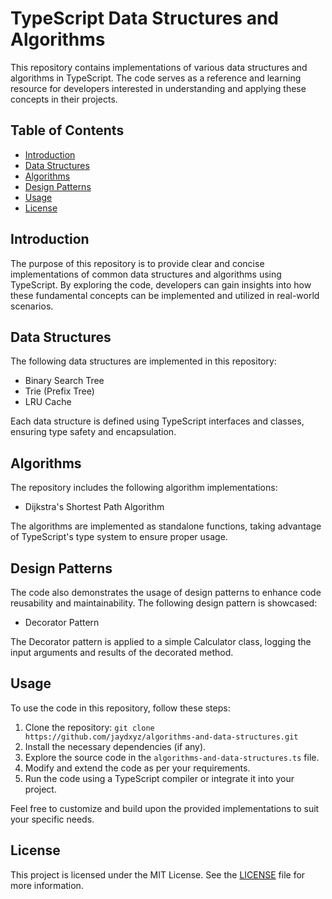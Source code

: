 # TypeScript Data Structures and Algorithms

This repository contains implementations of various data structures and algorithms in TypeScript. The code serves as a reference and learning resource for developers interested in understanding and applying these concepts in their projects.

## Table of Contents

- [Introduction](#introduction)
- [Data Structures](#data-structures)
- [Algorithms](#algorithms)
- [Design Patterns](#design-patterns)
- [Usage](#usage)
- [License](#license)

## Introduction

The purpose of this repository is to provide clear and concise implementations of common data structures and algorithms using TypeScript. By exploring the code, developers can gain insights into how these fundamental concepts can be implemented and utilized in real-world scenarios.

## Data Structures

The following data structures are implemented in this repository:

- Binary Search Tree
- Trie (Prefix Tree)
- LRU Cache

Each data structure is defined using TypeScript interfaces and classes, ensuring type safety and encapsulation.

## Algorithms

The repository includes the following algorithm implementations:

- Dijkstra's Shortest Path Algorithm

The algorithms are implemented as standalone functions, taking advantage of TypeScript's type system to ensure proper usage.

## Design Patterns

The code also demonstrates the usage of design patterns to enhance code reusability and maintainability. The following design pattern is showcased:

- Decorator Pattern

The Decorator pattern is applied to a simple Calculator class, logging the input arguments and results of the decorated method.

## Usage

To use the code in this repository, follow these steps:

1. Clone the repository: `git clone https://github.com/jaydxyz/algorithms-and-data-structures.git`
2. Install the necessary dependencies (if any).
3. Explore the source code in the `algorithms-and-data-structures.ts` file.
4. Modify and extend the code as per your requirements.
5. Run the code using a TypeScript compiler or integrate it into your project.

Feel free to customize and build upon the provided implementations to suit your specific needs.

## License

This project is licensed under the MIT License. See the [LICENSE](LICENSE) file for more information.
